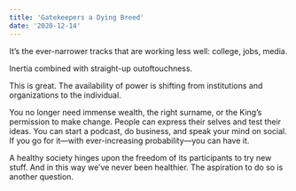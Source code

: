 ```yaml
---
title: 'Gatekeepers a Dying Breed'
date: '2020-12-14'
---
```


It’s the ever-narrower tracks that are working less well: college, jobs, media.

Inertia combined with straight-up outoftouchness.

This is great. The availability of power is shifting from institutions and organizations to the individual.

You no longer need immense wealth, the right surname, or the King’s permission to make change. People can express their selves and test their ideas. You can start a podcast, do business, and speak your mind on social. If you go for it—with ever-increasing probability—you can have it.

A healthy society hinges upon the freedom of its participants to try new stuff. And in this way we’ve never been healthier. The aspiration to do so is another question.
